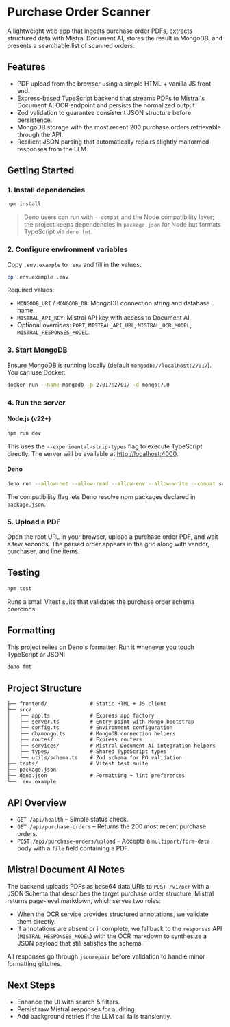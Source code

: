 # Purchase Order Scanner

A lightweight web app that ingests purchase order PDFs, extracts structured data with Mistral Document AI, stores the result in MongoDB, and presents a searchable list of scanned orders.

## Features

- PDF upload from the browser using a simple HTML + vanilla JS front end.
- Express-based TypeScript backend that streams PDFs to Mistral's Document AI OCR endpoint and persists the normalized output.
- Zod validation to guarantee consistent JSON structure before persistence.
- MongoDB storage with the most recent 200 purchase orders retrievable through the API.
- Resilient JSON parsing that automatically repairs slightly malformed responses from the LLM.

## Getting Started

### 1. Install dependencies

```bash
npm install
```

> Deno users can run with `--compat` and the Node compatibility layer; the project keeps dependencies in `package.json` for Node but formats TypeScript via `deno fmt`.

### 2. Configure environment variables

Copy `.env.example` to `.env` and fill in the values:

```bash
cp .env.example .env
```

Required values:

- `MONGODB_URI` / `MONGODB_DB`: MongoDB connection string and database name.
- `MISTRAL_API_KEY`: Mistral API key with access to Document AI.
- Optional overrides: `PORT`, `MISTRAL_API_URL`, `MISTRAL_OCR_MODEL`, `MISTRAL_RESPONSES_MODEL`.

### 3. Start MongoDB

Ensure MongoDB is running locally (default `mongodb://localhost:27017`). You can use Docker:

```bash
docker run --name mongodb -p 27017:27017 -d mongo:7.0
```

### 4. Run the server

#### Node.js (v22+)

```bash
npm run dev
```

This uses the `--experimental-strip-types` flag to execute TypeScript directly. The server will be available at [http://localhost:4000](http://localhost:4000).

#### Deno

```bash
deno run --allow-net --allow-read --allow-env --allow-write --compat src/server.ts
```

The compatibility flag lets Deno resolve npm packages declared in `package.json`.

### 5. Upload a PDF

Open the root URL in your browser, upload a purchase order PDF, and wait a few seconds. The parsed order appears in the grid along with vendor, purchaser, and line items.

## Testing

```bash
npm test
```

Runs a small Vitest suite that validates the purchase order schema coercions.

## Formatting

This project relies on Deno's formatter. Run it whenever you touch TypeScript or JSON:

```bash
deno fmt
```

## Project Structure

```
├── frontend/              # Static HTML + JS client
├── src/
│   ├── app.ts             # Express app factory
│   ├── server.ts          # Entry point with Mongo bootstrap
│   ├── config.ts          # Environment configuration
│   ├── db/mongo.ts        # MongoDB connection helpers
│   ├── routes/            # Express routers
│   ├── services/          # Mistral Document AI integration helpers
│   ├── types/             # Shared TypeScript types
│   └── utils/schema.ts    # Zod schema for PO validation
├── tests/                 # Vitest test suite
├── package.json
├── deno.json              # Formatting + lint preferences
└── .env.example
```

## API Overview

- `GET /api/health` – Simple status check.
- `GET /api/purchase-orders` – Returns the 200 most recent purchase orders.
- `POST /api/purchase-orders/upload` – Accepts a `multipart/form-data` body with a `file` field containing a PDF.

## Mistral Document AI Notes

The backend uploads PDFs as base64 data URIs to `POST /v1/ocr` with a JSON Schema that describes the target purchase order structure. Mistral returns page-level markdown, which serves two roles:

- When the OCR service provides structured annotations, we validate them directly.
- If annotations are absent or incomplete, we fallback to the `responses` API (`MISTRAL_RESPONSES_MODEL`) with the OCR markdown to synthesize a JSON payload that still satisfies the schema.

All responses go through `jsonrepair` before validation to handle minor formatting glitches.

## Next Steps

- Enhance the UI with search & filters.
- Persist raw Mistral responses for auditing.
- Add background retries if the LLM call fails transiently.
